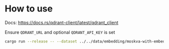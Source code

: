 # How to use

Docs: https://docs.rs/qdrant-client/latest/qdrant_client

Ensure `QDRANT_URL` and optional `QDRANT_API_KEY` is set

```bash
cargo run --release -- --dataset ../../data/embedding/moskva-with-embeddings.parquet
```
